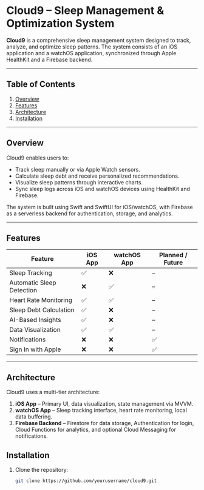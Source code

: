 # Cloud9 – Sleep Management & Optimization System

**Cloud9** is a comprehensive sleep management system designed to track, analyze, and optimize sleep patterns. The system consists of an iOS application and a watchOS application, synchronized through Apple HealthKit and a Firebase backend.

---

## Table of Contents
1. [Overview](#overview)  
2. [Features](#features)  
3. [Architecture](#architecture)  
4. [Installation](#installation)  

---

## Overview
Cloud9 enables users to:
- Track sleep manually or via Apple Watch sensors.  
- Calculate sleep debt and receive personalized recommendations.  
- Visualize sleep patterns through interactive charts.  
- Sync sleep logs across iOS and watchOS devices using HealthKit and Firebase.  

The system is built using Swift and SwiftUI for iOS/watchOS, with Firebase as a serverless backend for authentication, storage, and analytics.

---

## Features
| Feature | iOS App | watchOS App | Planned / Future |
|---------|---------|-------------|----------------|
| Sleep Tracking | ✅ | ❌ | – |
| Automatic Sleep Detection | ❌ | ✅ | – |
| Heart Rate Monitoring | ✅ | ✅ | – |
| Sleep Debt Calculation | ✅ | ❌ | – |
| AI-Based Insights | ✅ | ❌ | – |
| Data Visualization | ✅ | ✅ | – |
| Notifications | ❌ | ❌ | ✅ |
| Sign In with Apple | ❌ | ❌ | ✅ |

---

## Architecture
Cloud9 uses a multi-tier architecture:  
1. **iOS App** – Primary UI, data visualization, state management via MVVM.  
2. **watchOS App** – Sleep tracking interface, heart rate monitoring, local data buffering.  
3. **Firebase Backend** – Firestore for data storage, Authentication for login, Cloud Functions for analytics, and optional Cloud Messaging for notifications.  

## Installation
1. Clone the repository:  
   ```bash
   git clone https://github.com/yourusername/cloud9.git
